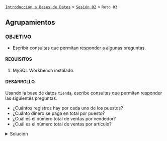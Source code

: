 [`Introducción a Bases de Datos`](../../Readme.md) > [`Sesión 02`](../Readme.md) > `Reto 03`
	
## Agrupamientos

### OBJETIVO 

- Escribir consultas que permitan responder a algunas preguntas.

#### REQUISITOS 

1. MySQL Workbench instalado.

#### DESARROLLO

Usando la base de datos `tienda`, escribe consultas que permitan responder las siguientes preguntas.

- ¿Cuántos registros hay por cada uno de los puestos?
- ¿Cuánto dinero se paga en total por puesto?
- ¿Cuál es el número total de ventas por vendedor?
- ¿Cuál es el número total de ventas por artículo?

<details><summary>Solución</summary>
<p>

- ¿Cuántos registros hay por cada uno de los puestos?

   ```sql
   SELECT nombre, count(*)
   FROM puesto
   GROUP BY nombre;
   ```
   ![imagen](imagenes/s1wr31.png)

- ¿Cuánto dinero se paga en total por puesto?

   ```sql
   SELECT nombre, sum(salario)
   FROM puesto
   GROUP BY nombre;
   ```
   ![imagen](imagenes/s2wr32.png)
   
- ¿Cuál es el número total de ventas por vendedor?

   ```sql
   SELECT id_empleado, count(clave) AS ventas
   FROM venta
   GROUP BY id_empleado;
   ```
   ![imagen](imagenes/s2wr33.png)
   
- ¿Cuál es el número total de ventas por artículo?
   
   ```sql
   SELECT id_articulo, count(*)
   FROM venta
   GROUP BY id_articulo;
   ```
   
   ![imagen](imagenes/s2wr34.png)

</p>
</details> 
